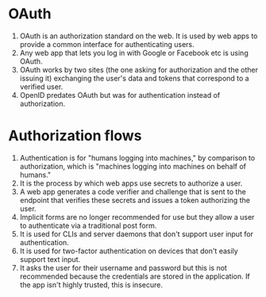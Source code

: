 # OAuth

1. OAuth is an authorization standard on the web. It is used by web apps to provide a common interface for authenticating users.
2. Any web app that lets you log in with Google or Facebook etc is using OAuth.
3. OAuth works by two sites (the one asking for authorization and the other issuing it) exchanging the user's data and tokens that correspond to a verified user.
4. OpenID predates OAuth but was for authentication instead of authorization. 

# Authorization flows

1. Authentication is for "humans logging into machines," by comparison to authorization, which is "machines logging into machines on behalf of humans."
2. It is the process by which web apps use secrets to authorize a user.
3. A web app generates a code verifier and challenge that is sent to the endpoint that verifies these secrets and issues a token authorizing the user.
4. Implicit forms are no longer recommended for use but they allow a user to authenticate via a traditional post form.
5. It is used for CLIs and server daemons that don't support user input for authentication.
6. It is used for two-factor authentication on devices that don't easily support text input.
7. It asks the user for their username and password but this is not recommended because the credentials are stored in the application. If the app isn't highly trusted, this is insecure.


